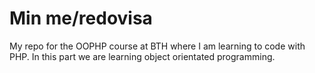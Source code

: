 Min me/redovisa
=============================

My repo for the OOPHP course at BTH where I am learning to code with PHP.
In this part we are learning object orientated programming.
